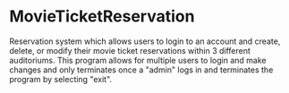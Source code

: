 # MovieTicketReservation
Reservation system which allows users to login to an account and create, delete, or modify their movie ticket reservations within 3 different auditoriums. This program allows for multiple users to login and make changes and only terminates once a "admin" logs in and terminates the program by selecting "exit".
